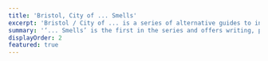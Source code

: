 ```yaml
---
title: 'Bristol, City of ... Smells'
excerpt: 'Bristol / City of ... is a series of alternative guides to inspire the reader to explore Bristol via the senses.'
summary: '‘... Smells’ is the first in the series and offers writing, places to visit and top tips for anyone equipped with a nose. '
displayOrder: 2
featured: true
---
```

